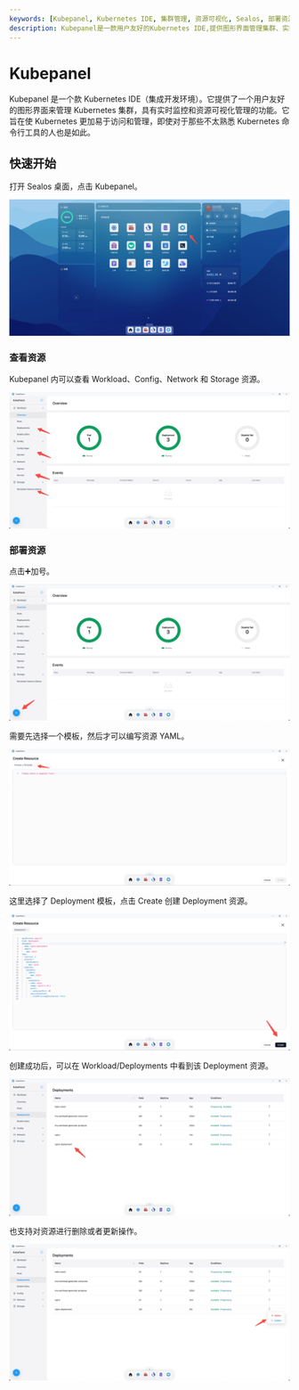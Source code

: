 ```yaml
---
keywords: [Kubepanel, Kubernetes IDE, 集群管理, 资源可视化, Sealos, 部署资源, Workload, Config, Network, Storage]
description: Kubepanel是一款用户友好的Kubernetes IDE,提供图形界面管理集群、实时监控和资源可视化。本文介绍如何使用Kubepanel查看和部署Kubernetes资源。
---
```


# Kubepanel

Kubepanel 是一个款 Kubernetes IDE（集成开发环境）。它提供了一个用户友好的图形界面来管理 Kubernetes
集群，具有实时监控和资源可视化管理的功能。它旨在使 Kubernetes 更加易于访问和管理，即使对于那些不太熟悉 Kubernetes
命令行工具的人也是如此。

## 快速开始

打开 Sealos 桌面，点击 Kubepanel。

![](images/kubepanel-1.png)

### 查看资源

Kubepanel 内可以查看 Workload、Config、Network 和 Storage 资源。

![](images/kubepanel-2.png)

### 部署资源

点击➕加号。

![](images/kubepanel-3.png)

需要先选择一个模板，然后才可以编写资源 YAML。

![](images/kubepanel-4.png)

这里选择了 Deployment 模板，点击 Create 创建 Deployment 资源。

![](images/kubepanel-5.png)

创建成功后，可以在 Workload/Deployments 中看到该 Deployment 资源。

![](images/kubepanel-6.png)

也支持对资源进行删除或者更新操作。

![](images/kubepanel-7.png)
